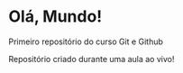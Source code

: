# Olá, Mundo!
 Primeiro repositório do curso Git e Github

 Repositório criado durante uma aula ao vivo!

